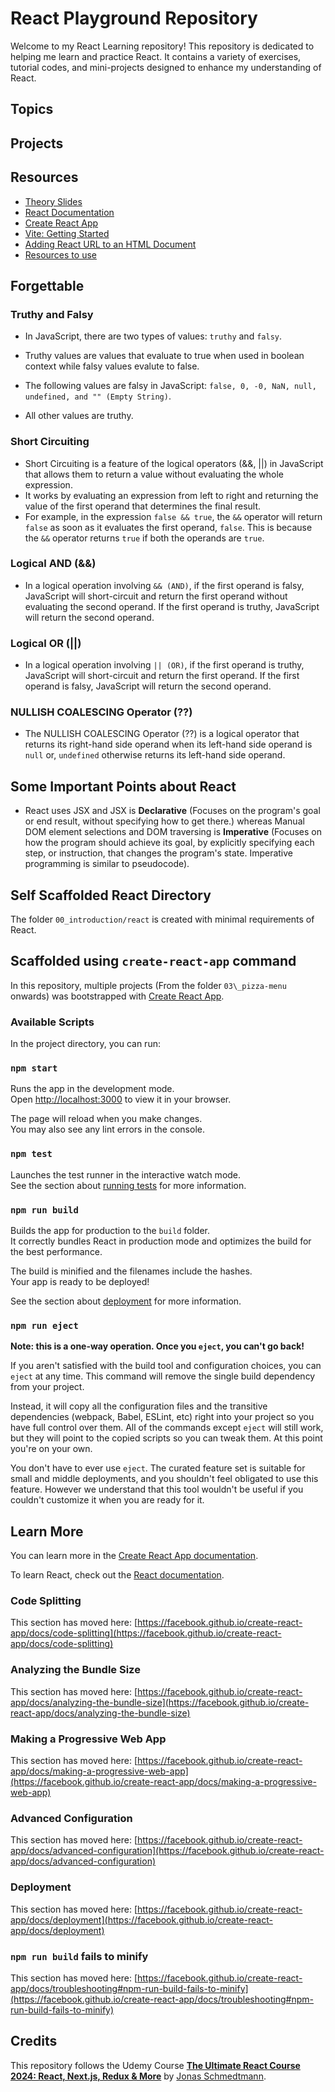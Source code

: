 # React Playground Repository

Welcome to my React Learning repository! This repository is dedicated to helping me learn and practice React. It contains a variety of exercises, tutorial codes, and mini-projects designed to enhance my
understanding of React.

## Topics

## Projects

## Resources

- [Theory Slides](https://drive.google.com/file/d/1RapgJeP5eGjciidYyvogy4_lhGQzH9MC/view?usp=sharing)
- [React Documentation](https://react.dev/learn)
- [Create React App](https://create-react-app.dev/)
- [Vite: Getting Started](https://vitejs.dev/guide)
- [Adding React URL to an HTML Document](https://gist.githubusercontent.com/gaearon/0275b1e1518599bbeafcde4722e79ed1/raw/db72dcbf3384ee1708c4a07d3be79860db04bff0/example.html)
- [Resources to use](https://codingheroes.io/resources/)

## Forgettable

### Truthy and Falsy

- In JavaScript, there are two types of values: `truthy` and `falsy`.
- Truthy values are values that evaluate to true when used in boolean context while falsy values evalute to false.
- The following values are falsy in JavaScript: `false, 0, -0, NaN, null, undefined, and "" (Empty String)`.

- All other values are truthy.

### Short Circuiting

- Short Circuiting is a feature of the logical operators (&&, ||) in JavaScript that allows them to return a value without evaluating the whole expression.
- It works by evaluating an expression from left to right and returning the value of the first operand that determines the final result.
- For example, in the expression `false && true`, the `&&` operator will return `false` as soon as it evaluates the first operand, `false`. This is because the `&&` operator returns `true` if both the operands are `true`.

### Logical AND (&&)

- In a logical operation involving `&& (AND)`, if the first operand is falsy, JavaScript will short-circuit and return the first operand without evaluating the second operand. If the first operand is truthy, JavaScript will return the second operand.

### Logical OR (||)

- In a logical operation involving `|| (OR)`, if the first operand is truthy, JavaScript will short-circuit and return the first operand. If the first operand is falsy, JavaScript will return the second operand.

### NULLISH COALESCING Operator (??)

- The NULLISH COALESCING Operator (??) is a logical operator that returns its right-hand side operand when its left-hand side operand is `null` or, `undefined` otherwise returns its left-hand side operand.

## Some Important Points about React

- React uses JSX and JSX is **Declarative** (Focuses on the program's goal or end result, without specifying how to get there.) whereas Manual DOM element selections and DOM traversing is **Imperative** (Focuses on how the program should achieve its goal, by explicitly specifying each step, or instruction, that changes the program's state. Imperative programming is similar to pseudocode).

## Self Scaffolded React Directory

The folder `00_introduction/react` is created with minimal requirements of React.

## Scaffolded using `create-react-app` command

In this repository, multiple projects (From the folder `03\_pizza-menu` onwards) was bootstrapped with [Create React App](https://github.com/facebook/create-react-app).

### Available Scripts

In the project directory, you can run:

### `npm start`

Runs the app in the development mode.\
Open [http://localhost:3000](http://localhost:3000) to view it in your browser.

The page will reload when you make changes.\
You may also see any lint errors in the console.

### `npm test`

Launches the test runner in the interactive watch mode.\
See the section about [running tests](https://facebook.github.io/create-react-app/docs/running-tests) for more information.

### `npm run build`

Builds the app for production to the `build` folder.\
It correctly bundles React in production mode and optimizes the build for the best performance.

The build is minified and the filenames include the hashes.\
Your app is ready to be deployed!

See the section about [deployment](https://facebook.github.io/create-react-app/docs/deployment) for more information.

### `npm run eject`

**Note: this is a one-way operation. Once you `eject`, you can't go back!**

If you aren't satisfied with the build tool and configuration choices, you can `eject` at any time. This command will remove the single build dependency from your project.

Instead, it will copy all the configuration files and the transitive dependencies (webpack, Babel, ESLint, etc) right into your project so you have full control over them. All of the commands except `eject` will still work, but they will point to the copied scripts so you can tweak them. At this point you're on your own.

You don't have to ever use `eject`. The curated feature set is suitable for small and middle deployments, and you shouldn't feel obligated to use this feature. However we understand that this tool wouldn't be useful if you couldn't customize it when you are ready for it.

## Learn More

You can learn more in the [Create React App documentation](https://facebook.github.io/create-react-app/docs/getting-started).

To learn React, check out the [React documentation](https://reactjs.org/).

### Code Splitting

This section has moved here: [https://facebook.github.io/create-react-app/docs/code-splitting](https://facebook.github.io/create-react-app/docs/code-splitting)

### Analyzing the Bundle Size

This section has moved here: [https://facebook.github.io/create-react-app/docs/analyzing-the-bundle-size](https://facebook.github.io/create-react-app/docs/analyzing-the-bundle-size)

### Making a Progressive Web App

This section has moved here: [https://facebook.github.io/create-react-app/docs/making-a-progressive-web-app](https://facebook.github.io/create-react-app/docs/making-a-progressive-web-app)

### Advanced Configuration

This section has moved here: [https://facebook.github.io/create-react-app/docs/advanced-configuration](https://facebook.github.io/create-react-app/docs/advanced-configuration)

### Deployment

This section has moved here: [https://facebook.github.io/create-react-app/docs/deployment](https://facebook.github.io/create-react-app/docs/deployment)

### `npm run build` fails to minify

This section has moved here: [https://facebook.github.io/create-react-app/docs/troubleshooting#npm-run-build-fails-to-minify](https://facebook.github.io/create-react-app/docs/troubleshooting#npm-run-build-fails-to-minify)

## Credits

This repository follows the Udemy Course [**The Ultimate React Course 2024: React, Next.js, Redux & More**](https://www.udemy.com/course/the-ultimate-react-course/) by [Jonas Schmedtmann](https://www.udemy.com/user/jonasschmedtmann/).
